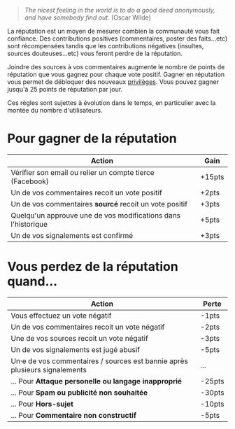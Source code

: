 > _The nicest feeling in the world is to do a good deed anonymously, and have somebody find out._
> (Oscar Wilde)

La réputation est un moyen de mesurer combien la communauté vous fait confiance.
Des contributions positives (commentaires, poster des faits...etc) sont récompensées
tandis que les contributions négatives (insultes, sources douteuses...etc) vous feront
perdre de la réputation.

Joindre des sources à vos commentaires augmente le nombre de points de réputation que
vous gagnez pour chaque vote positif.
Gagner en réputation vous permet de débloquer des nouveaux
[privilèges](/help/privileges). Vous pouvez gagner jusqu'à 25 points de réputation par
jour.

Ces règles sont sujettes à évolution dans le temps, en particulier avec la
montée du nombre d'utilisateurs.

 
# Pour gagner de la réputation

| Action                                                         | Gain             |
|----------------------------------------------------------------|------------------|
| Vérifier son email ou relier un compte tierce (Facebook)       | +15pts
| Un de vos commentaires recoit un vote positif                  | +2pts
| Un de vos commentaires **sourcé** recoit un vote positif       | +3pts
| Quelqu'un approuve une de vos modifications dans l'historique  | +5pts
| Un de vos signalements est confirmé                            | +3pts

# Vous perdez de la réputation quand...

| Action                                                                     | Perte               |
|----------------------------------------------------------------------------|---------------------|
| Vous effectuez un vote négatif                                             | -1pts
| Un de vos commentaires recoit un vote négatif                              | -2pts
| Une de vos sources recoit un vote négatif                                  | -3pts
| Un de vos signalements est jugé abusif                                     | -5pts
| Un·e de vos commentaires / sources est bannie après plusieurs signalements | ...
| ... Pour **Attaque personelle ou langage inapproprié**                     | -25pts
| ... Pour **Spam ou publicité non souhaitée**                               | -30pts
| ... Pour **Hors-sujet**                                                    | -10pts
| ... Pour **Commentaire non constructif**                                   | -5pts
